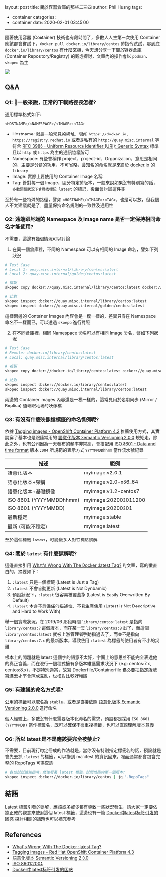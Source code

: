 layout: post
title: 關於容器倉庫的那些二三四
author: Phil Huang
tags:
  - container
categories:
  - container
date: 2020-02-01 03:45:00
---

隨著使用容器 (Container) 技術也有段時間了，多數人人生第一次使用 Container 應該都會嘗試下，`docker pull docker.io/library/centos` 的指令試試，那到底 `docker.io/library/centos` 有什麼玄機，今天想分享一下關於容器倉庫 (Container Repository/Registry) 的觀念探討，文章內的操作會以 `podman`、`skopeo` 為主

![](/images/container-repos.png)

<!--more-->

## Q&A
### Q1: 一般來說，正常的下載路徑長怎樣?

通用標準格式如下:
```bash
<HOSTNAME>/<NAMESPACE>/<IMAGE>:<TAG>
```

- Hostname: 就是一般常見的網址，譬如 `https://docker.io`、`https://registry.redhat.io` 或者是私有的 `http://quay.misc.internal` 等符合 [RFC 3986 - Uniform Resource Identifier (URI): Generic Syntax][2] 標準且以 `http` 或 `https` 為主的通訊協議皆可
- Namespace: 有些會稱作 project、project-id、Organization，意思是相同的，主要是分類的功用，不可省略，最知名的命名就是來自於 docker.io 的 `library`
- Image: 實際上要使用的 Container Image 名稱
- Tag: 針對每一個 Image，區分特定的版本，一般來說如果沒有特別寫的話，`多數預設狀況下會尋找標記 latest` 的標記，後面會討論這件事

至於有一些特殊的路徑，譬如 `<HOSTNAME>/<IMAGE>:<TAG>`，也是可以放，但我個人不太建議就是了，盡量保持命名規則的一致性及通用性


### Q2: 遠端跟地端的 Namespace 及 Image name 是否一定保持相同命名才能使用?

不需要，這邊有幾個情況可以討論

1. 在同一個倉庫裡，不同的 Namespace 可以有相同的 Image 命名，譬如下列狀況

```bash
# Test Case
# Local 1: quay.misc.internal/library/centos:latest
# Local 2: quay.misc.internal/golden/centos:latest

# 複製
skopeo copy docker://quay.misc.internal/library/centos:latest docker://quay.misc.internal/golden/centos:latest

# 比對
skopeo inspect docker://quay.misc.internal/library/centos:latest
skopeo inspect docker://quay.misc.internal/golden/centos:latest
```

這樣兩邊的 Container Images 內容會是一模一樣的，差異只有在 Namespace 命名不一樣而已，可以透過 `skoepo` 進行對照

2. 在不同倉庫裡，相同 Namespace 命名可以有相同 Image 命名，譬如下列狀況

```bash
# Test Case
# Remote: docker.io/library/centos:latest
# Local: quay.misc.internal/library/centos:latest

# 複製
skopeo copy docker://docker.io/library/centos:latest docker://quay.misc.internal/library/centos:latest

# 比對
skopeo inspect docker://docker.io/library/centos:latest
skopeo inspect docker://quay.misc.internal/library/centos:latest
```

兩邊的 Container Images 內容還是一模一樣的，這常見用於定期同步 (Mirror / Replica) 遠端跟地端的映像檔

### Q3: 有沒有什麼映像檔標籤的命名慣例呢?

依據 [Tagging images - OpenShift Container Platform 4.2][3] 推薦使用方式，其實說穿了基本也是跟隨常用的 [語意化版本 Semantic Versioning 2.0.0][4] 規矩走，除此之外，也有公司因為一天發布的頻率非常高，會搭配用 [ISO 8601 - Data and time format][5] 版本 `2004` 所規範的表示方式 `YYYYMMDDhhmm` 當作流水號紀錄

描述 | 範例
--|--
語意化版本 |myimage:v2.0.1
語意化版本+架構|myimage:v2.0-x86_64
語意化版本+基礎鏡像|myimage:v1.2-centos7
ISO 8601 (YYYYMMDDhhmm) |myimage:202002011200
ISO 8601 (YYYYMMDD) |myimage:20200201
最新穩定|myimage:stable
最新 (可能不穩定)|myimage:latest

至於這個標籤 `latest`，可能蠻多人對它有點誤解

### Q4: 關於 `latest` 有什麼誤解呢?

這邊直接引用 [What's Wrong With The Docker :latest Tag?][1] 的文章，寫的蠻直白的，摘要如下：

1. `:latest` 只是一個標籤 (Latest is Just a Tag)
2. `:latest` 不會自動更新 (Latest is Not Dynbamic)
3. 預設狀況下，`:latest` 很容易被覆蓋掉 (Latest is Easily Overwritten By Default)
4. `:latest` 本身不具備任何描述性，不易生產使用 (Latest is Not Descriptive and Hard to Work With)

舉一個實際狀況，在 2019/06 那段時間 `library/centos:latest` 是指向 `library/centos:7` 這個版本，而在某一天 `library/centos:8` 出了，而這個 `library/centos:latest` 就被上游管理者手動指過去了，而並不是指向 `library/centos:7.x` 的最新版本，導致使用 `:latest` 為標籤的使用者有不小的災難

根本上的問題就是 latest 這個字的語意不太好，字面上的意思並不能完全表達他的真正含義，而在現行一個程式擁有多版本維護需求狀況下 (e.g: centos:7.x, centos:8.x)，不是特別適當，故寫 Dockerfile/Containerfile 務必要把指定版號寫進去才不會照成混亂，也相對比較好維護

### Q5: 有建議的命名方式嗎?

公用的標籤可以取名為 `stable`，或者是直接依照 [語意化版本 Semantic Versioning 2.0.0][4] 進行命名

個人經驗上，多數沒有什麼需要版本化命名的需求，預設都是採用 `ISO 8601 (YYYYMMDD)` 當作標籤名，既可以確保不會重複標籤，也可以直觀理解版本意義

### Q6: 所以 latest 是不是應該要完全被禁止?

不需要，目前現行約定俗成的作法就是，當你沒有特別指定標籤名的話，預設就是會先去抓 `:latest` 的標籤，可以撈到 manifest 的資訊回來，裡面通常都會包含完整的 RepoTags 可供查詢

```bash
# 各位試試這條指令，然後看著 latest 標籤，試問他指向哪一個版本?
skopeo inspect docker://docker.io/library/centos | jq ".RepoTags"
```

## 結語

Latest 標籤引發的誤解，應該或多或少都有導致一些狀況發生，請大家一定要依據正確的觀念來使用這個 latest 標籤，這邊也有一篇 [Docker中latest标签引发的困惑][6] 探討相關的議題也可以補充參考

## References
- [What's Wrong With The Docker :latest Tag?][1]
- [Tagging images - Red Hat OpenShift Container Platform 4.3][3]
- [語意化版本 Semantic Versioning 2.0.0][4]
- [ISO 8601:2004][5]
- [Docker中latest标签引发的困惑][6]

[1]: https://vsupalov.com/docker-latest-tag/
[2]: https://tools.ietf.org/html/rfc3986
[3]: https://access.redhat.com/documentation/en-us/openshift_container_platform/4.3/html/images/managing-images#tagging-images
[4]: https://semver.org/lang/zh-TW/
[5]: https://zh.wikipedia.org/wiki/ISO_8601
[6]: http://dockone.io/article/165
